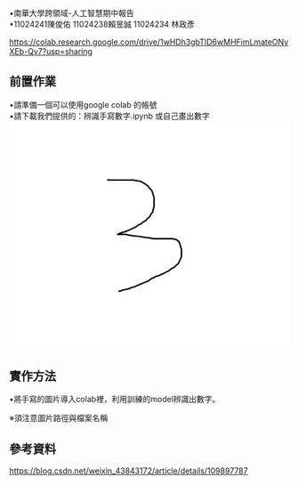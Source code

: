 •南華大學跨領域-人工智慧期中報告   
•11024241陳俊佑  11024238賴昱誠 11024234 林政彥 

https://colab.research.google.com/drive/1wHDh3gbTID6wMHFimLmateONyXEb-Qv7?usp=sharing

## 前置作業
•請準備一個可以使用google colab 的帳號   
•請下載我們提供的：辨識手寫數字.ipynb   或自己畫出數字
![image](https://github.com/xUOUx/middleexam/blob/main/num.jpg)

## 實作方法   
•將手寫的圖片導入colab裡，利用訓練的model辨識出數字。    

※須注意圖片路徑與檔案名稱  
## 參考資料
https://blog.csdn.net/weixin_43843172/article/details/109897787
